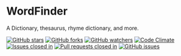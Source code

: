 # WordFinder
A Dictionary, thesaurus, rhyme dictionary, and more.

[![GitHub stars](https://img.shields.io/github/stars/calebeby/WordFinder.svg?style=social&label=Star&maxAge=2592000)](https://github.com/calebeby/WordFinder/stargazers)
[![GitHub forks](https://img.shields.io/github/forks/calebeby/WordFinder.svg?style=social&label=Fork&maxAge=2592000)](https://github.com/calebeby/WordFinder/network)
[![GitHub watchers](https://img.shields.io/github/watchers/calebeby/WordFinder.svg?style=social&label=Watch&maxAge=2592000)](https://github.com/calebeby/WordFinder/watchers)
[![Code Climate](https://img.shields.io/codeclimate/github/calebeby/WordFinder.svg?maxAge=2592000)](https://codeclimate.com/github/calebeby/WordFinder)
[![Issues closed in](http://issuestats.com/github/calebeby/WordFinder/badge/issue?style=flat)](http://issuestats.com/github/calebeby/WordFinder)
[![Pull requests closed in](http://issuestats.com/github/calebeby/WordFinder/badge/pr?style=flat)](http://issuestats.com/github/calebeby/WordFinder)
[![GitHub issues](https://img.shields.io/github/issues/calebeby/WordFinder.svg)](https://github.com/calebeby/WordFinder/issues)
